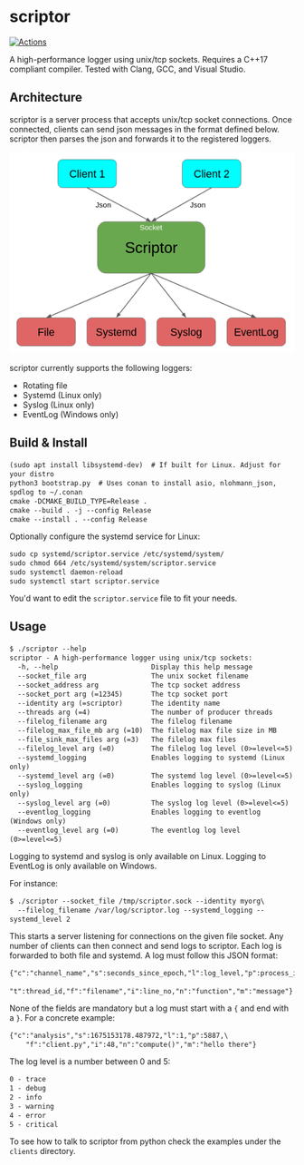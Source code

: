 # scriptor

[![Actions](https://github.com/bloomen/scriptor/actions/workflows/scriptor-tests.yml/badge.svg?branch=main)](https://github.com/bloomen/scriptor/actions/workflows/scriptor-tests.yml?query=branch%3Amain)

A high-performance logger using unix/tcp sockets.
Requires a C++17 compliant compiler.
Tested with Clang, GCC, and Visual Studio.

## Architecture

scriptor is a server process that accepts unix/tcp socket connections. Once connected, clients
can send json messages in the format defined below. scriptor then parses the json and
forwards it to the registered loggers.

![arch](https://raw.githubusercontent.com/bloomen/scriptor/main/arch.png)

scriptor currently supports the following loggers:

* Rotating file
* Systemd (Linux only)
* Syslog (Linux only)
* EventLog (Windows only)

## Build & Install

```
(sudo apt install libsystemd-dev)  # If built for Linux. Adjust for your distro
python3 bootstrap.py  # Uses conan to install asio, nlohmann_json, spdlog to ~/.conan
cmake -DCMAKE_BUILD_TYPE=Release .
cmake --build . -j --config Release
cmake --install . --config Release
```

Optionally configure the systemd service for Linux:
```
sudo cp systemd/scriptor.service /etc/systemd/system/
sudo chmod 664 /etc/systemd/system/scriptor.service
sudo systemctl daemon-reload
sudo systemctl start scriptor.service
```
You'd want to edit the `scriptor.service` file to fit your needs.

## Usage

```
$ ./scriptor --help
scriptor - A high-performance logger using unix/tcp sockets:
  -h, --help                       Display this help message
  --socket_file arg                The unix socket filename
  --socket_address arg             The tcp socket address
  --socket_port arg (=12345)       The tcp socket port
  --identity arg (=scriptor)       The identity name
  --threads arg (=4)               The number of producer threads
  --filelog_filename arg           The filelog filename
  --filelog_max_file_mb arg (=10)  The filelog max file size in MB
  --file_sink_max_files arg (=3)   The filelog max files
  --filelog_level arg (=0)         The filelog log level (0>=level<=5)
  --systemd_logging                Enables logging to systemd (Linux only)
  --systemd_level arg (=0)         The systemd log level (0>=level<=5)
  --syslog_logging                 Enables logging to syslog (Linux only)
  --syslog_level arg (=0)          The syslog log level (0>=level<=5)
  --eventlog_logging               Enables logging to eventlog (Windows only)
  --eventlog_level arg (=0)        The eventlog log level (0>=level<=5)
```
Logging to systemd and syslog is only available on Linux.
Logging to EventLog is only available on Windows.

For instance:
```
$ ./scriptor --socket_file /tmp/scriptor.sock --identity myorg\
  --filelog_filename /var/log/scriptor.log --systemd_logging --systemd_level 2
```
This starts a server listening for connections on the given file socket.
Any number of clients can then connect and send logs to scriptor. Each log
is forwarded to both file and systemd. A log must follow this JSON format:
```
{"c":"channel_name","s":seconds_since_epoch,"l":log_level,"p":process_id,\
    "t":thread_id,"f":"filename","i":line_no,"n":"function","m":"message"}
```
None of the fields are mandatory but a log must start with a `{` and
end with a `}`. For a concrete example:
```
{"c":"analysis","s":1675153178.487972,"l":1,"p":5887,\
    "f":"client.py","i":48,"n":"compute()","m":"hello there"}
```
The log level is a number between 0 and 5:
```
0 - trace
1 - debug
2 - info
3 - warning
4 - error
5 - critical
```
To see how to talk to scriptor from python check the examples under the `clients` directory.
